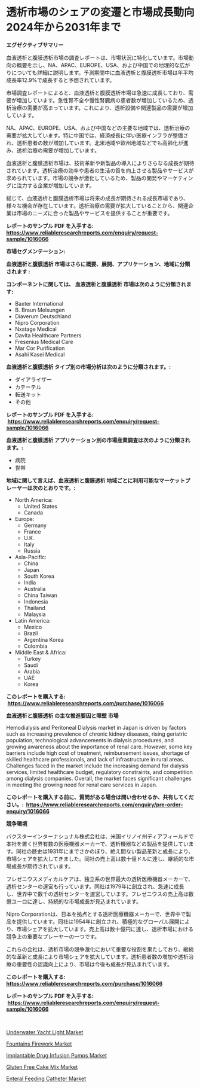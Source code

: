 <p><h1>透析市場のシェアの変遷と市場成長動向2024年から2031年まで</h1></p><p><strong>エグゼクティブサマリー</strong></p>
<p><p>血液透析と腹膜透析市場の調査レポートは、市場状況に特化しています。市場動向の概要を示し、NA、APAC、EUROPE、USA、および中国での地理的な広がりについても詳細に説明します。予測期間中に血液透析と腹膜透析市場は年平均成長率12.9%で成長すると予想されています。</p><p>市場調査レポートによると、血液透析と腹膜透析市場は急速に成長しており、需要が増加しています。急性腎不全や慢性腎臓病の患者数が増加しているため、透析治療の需要が高まっています。これにより、透析設備や関連製品の需要が増加しています。</p><p>NA、APAC、EUROPE、USA、および中国などの主要な地域では、透析治療の需要が拡大しています。特に中国では、経済成長に伴い医療インフラが整備され、透析患者の数が増加しています。北米地域や欧州地域などでも高齢化が進み、透析治療の需要が増加しています。</p><p>血液透析と腹膜透析市場は、技術革新や新製品の導入によりさらなる成長が期待されています。透析治療の効率や患者の生活の質を向上させる製品やサービスが求められています。市場の競争が激化しているため、製品の開発やマーケティングに注力する企業が増加しています。</p><p>総じて、血液透析と腹膜透析市場は将来の成長が期待される成長市場であり、様々な機会が存在しています。透析治療の需要が拡大していることから、関連企業は市場のニーズに合った製品やサービスを提供することが重要です。</p></p>
<p><strong>レポートのサンプル PDF を入手する: <a href="https://www.reliableresearchreports.com/enquiry/request-sample/1016066">https://www.reliableresearchreports.com/enquiry/request-sample/1016066</a></strong></p>
<p><strong>市場セグメンテーション:</strong></p>
<p><strong> 血液透析と腹膜透析 市場はさらに概要、展開、アプリケーション、地域に分類されます :</strong></p>
<p><strong>コンポーネントに関しては、 血液透析と腹膜透析 市場は次のように分類されます: &nbsp;</strong></p>
<p><ul><li>Baxter International</li><li>B. Braun Melsungen</li><li>Diaverum Deutschland</li><li>Nipro Corporation</li><li>Nxstage Medical</li><li>Davita Healthcare Partners</li><li>Fresenius Medical Care</li><li>Mar Cor Purification</li><li>Asahi Kasei Medical</li></ul></p>
<p><strong> 血液透析と腹膜透析 タイプ別の市場分析は次のように分類されます。:</strong></p>
<p><ul><li>ダイアライザー</li><li>カテーテル</li><li>転送キット</li><li>その他</li></ul></p>
<p><strong>レポートのサンプル PDF を入手する: &nbsp;<a href="https://www.reliableresearchreports.com/enquiry/request-sample/1016066">https://www.reliableresearchreports.com/enquiry/request-sample/1016066</a></strong></p>
<p><strong> 血液透析と腹膜透析 アプリケーション別の市場産業調査は次のように分類されます。:</strong></p>
<p><ul><li>病院</li><li>世帯</li></ul></p>
<p><strong>地域に関して言えば、血液透析と腹膜透析 地域ごとに利用可能なマーケットプレーヤーは次のとおりです。:</strong></p>
<p><ul>
    <li>
        North America:
        <ul>
            <li>United States</li>
            <li>Canada</li>
        </ul>
    </li>
    <li>
        Europe:
        <ul>
            <li>Germany</li>
            <li>France</li>
            <li>U.K.</li>
            <li>Italy</li>
            <li>Russia</li>
        </ul>
    </li>
    <li>
        Asia-Pacific:
        <ul>
            <li>China</li>
            <li>Japan</li>
            <li>South Korea</li>
            <li>India</li>
            <li>Australia</li>
            <li>China Taiwan</li>
            <li>Indonesia</li>
            <li>Thailand</li>
            <li>Malaysia</li>
        </ul>
    </li>
    <li>
        Latin America:
        <ul>
            <li>Mexico</li>
            <li>Brazil</li>
            <li>Argentina Korea</li>
            <li>Colombia</li>
        </ul>
    </li>
    <li>
        Middle East & Africa:
        <ul>
            <li>Turkey</li>
            <li>Saudi</li>
            <li>Arabia</li>
            <li>UAE</li>
            <li>Korea</li>
        </ul>
    </li>
    </ul></p>
<p><strong>このレポートを購入する: &nbsp;<a href="https://www.reliableresearchreports.com/purchase/1016066">https://www.reliableresearchreports.com/purchase/1016066</a></strong></p>
<p><strong>血液透析と腹膜透析 の主な推進要因と障壁 市場</strong></p>
<p><p>Hemodialysis and Peritoneal Dialysis market in Japan is driven by factors such as increasing prevalence of chronic kidney diseases, rising geriatric population, technological advancements in dialysis procedures, and growing awareness about the importance of renal care. However, some key barriers include high cost of treatment, reimbursement issues, shortage of skilled healthcare professionals, and lack of infrastructure in rural areas. Challenges faced in the market include the increasing demand for dialysis services, limited healthcare budget, regulatory constraints, and competition among dialysis companies. Overall, the market faces significant challenges in meeting the growing need for renal care services in Japan.</p></p>
<p><strong>このレポートを購入する前に、質問がある場合は問い合わせるか、共有してください。:&nbsp; <a href="https://www.reliableresearchreports.com/enquiry/pre-order-enquiry/1016066">https://www.reliableresearchreports.com/enquiry/pre-order-enquiry/1016066</a></strong></p>
<p><strong>競争環境</strong></p>
<p><p>バクスターインターナショナル株式会社は、米国イリノイ州ディアフィールドで本社を置く世界有数の医療機器メーカーで、透析機器などの製品を提供しています。同社の歴史は1931年にまでさかのぼり、絶え間ない製品革新と成長により、市場シェアを拡大してきました。同社の売上高は数十億ドルに達し、継続的な市場成長が期待されています。</p><p>フレゼニウスメディカルケアは、独立系の世界最大の透析医療機器メーカーで、透析センターの運営も行っています。同社は1979年に創立され、急速に成長し、世界中で数千の透析センターを運営しています。フレゼニウスの売上高は数億ユーロに達し、持続的な市場成長が見込まれています。</p><p>Nipro Corporationは、日本を拠点とする透析医療機器メーカーで、世界中で製品を提供しています。同社は1954年に創立され、積極的なグローバル展開により、市場シェアを拡大しています。売上高は数十億円に達し、透析市場における競争上の重要なプレーヤーの一つです。</p><p>これらの会社は、透析市場の競争激化において重要な役割を果たしており、継続的な革新と成長により市場シェアを拡大しています。透析患者数の増加や透析治療の重要性の認識向上により、市場は今後も成長が見込まれています。</p></p>
<p><strong>このレポートを購入する: &nbsp; <a href="https://www.reliableresearchreports.com/purchase/1016066">https://www.reliableresearchreports.com/purchase/1016066</a></strong></p>
<p><strong>レポートのサンプル PDF を入手する: &nbsp;<a href="https://www.reliableresearchreports.com/enquiry/request-sample/1016066">https://www.reliableresearchreports.com/enquiry/request-sample/1016066</a></strong><strong></strong></p>
<p>&nbsp;</p>
<p><p><a href="https://view.publitas.com/reportprime-1/underwater-yacht-light-market-furnish-information-about-market-size-market-share-market-dynamics-and-projections-spanning-from-2024-to-2031/">Underwater Yacht Light Market</a></p><p><a href="https://view.publitas.com/reportprime-1/fountains-firework-market-with-the-goal-of-estimating-the-market-size-and-future-growth-potential-of-various-market-segments-based-on-component-applications-end-user-and-region/">Fountains Firework Market</a></p><p><a href="https://github.com/wusalecollins540tpqoz/Market-Research-Report-List-1/blob/main/implantable-drug-infusion-pumps-market.md">Implantable Drug Infusion Pumps Market</a></p><p><a href="https://frill-swim-3cd.notion.site/Gluten-Free-Cake-Mix-Market-Size-Market-Share-and-Global-Market-Analysis-Report-2024-2031-468182abfb6f49cd8c7921977b5eafb2">Gluten Free Cake Mix Market</a></p><p><a href="https://github.com/kathiaseamanalvaradovlprc2h/Market-Research-Report-List-1/blob/main/enteral-feeding-catheter-market.md">Enteral Feeding Catheter Market</a></p></p>